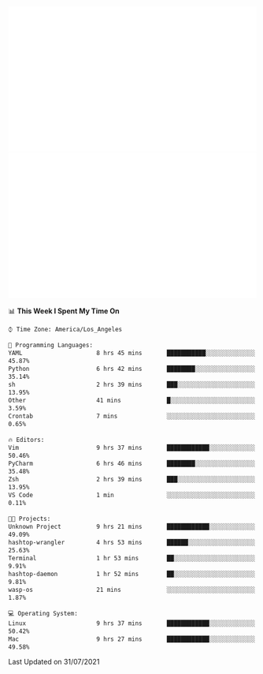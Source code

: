 <a href="https://github.com/jstrieb/github-stats">
 
![](https://github.com/evanhuang117/github-stats/blob/master/generated/overview.svg)
![](https://github.com/evanhuang117/github-stats/blob/master/generated/languages.svg)

</a>

<!--START_SECTION:waka-->
📊 **This Week I Spent My Time On** 

```text
⌚︎ Time Zone: America/Los_Angeles

💬 Programming Languages: 
YAML                     8 hrs 45 mins       ███████████░░░░░░░░░░░░░░   45.87% 
Python                   6 hrs 42 mins       ████████░░░░░░░░░░░░░░░░░   35.14% 
sh                       2 hrs 39 mins       ███░░░░░░░░░░░░░░░░░░░░░░   13.95% 
Other                    41 mins             █░░░░░░░░░░░░░░░░░░░░░░░░   3.59% 
Crontab                  7 mins              ░░░░░░░░░░░░░░░░░░░░░░░░░   0.65%

🔥 Editors: 
Vim                      9 hrs 37 mins       ████████████░░░░░░░░░░░░░   50.46% 
PyCharm                  6 hrs 46 mins       ████████░░░░░░░░░░░░░░░░░   35.48% 
Zsh                      2 hrs 39 mins       ███░░░░░░░░░░░░░░░░░░░░░░   13.95% 
VS Code                  1 min               ░░░░░░░░░░░░░░░░░░░░░░░░░   0.11%

🐱‍💻 Projects: 
Unknown Project          9 hrs 21 mins       ████████████░░░░░░░░░░░░░   49.09% 
hashtop-wrangler         4 hrs 53 mins       ██████░░░░░░░░░░░░░░░░░░░   25.63% 
Terminal                 1 hr 53 mins        ██░░░░░░░░░░░░░░░░░░░░░░░   9.91% 
hashtop-daemon           1 hr 52 mins        ██░░░░░░░░░░░░░░░░░░░░░░░   9.81% 
wasp-os                  21 mins             ░░░░░░░░░░░░░░░░░░░░░░░░░   1.87%

💻 Operating System: 
Linux                    9 hrs 37 mins       ████████████░░░░░░░░░░░░░   50.42% 
Mac                      9 hrs 27 mins       ████████████░░░░░░░░░░░░░   49.58%

```


 Last Updated on 31/07/2021
<!--END_SECTION:waka-->
